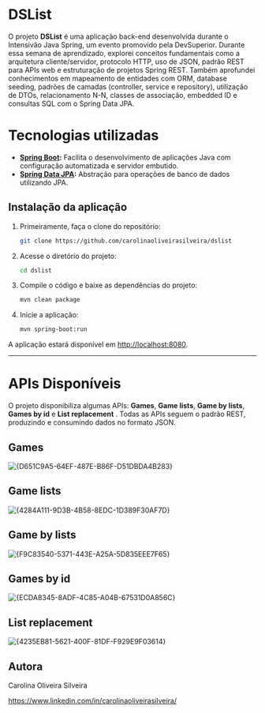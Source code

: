 # DSList

O projeto **DSList** é uma aplicação back-end desenvolvida durante o Intensivão Java Spring, um evento promovido pela DevSuperior. Durante essa semana de aprendizado, explorei conceitos fundamentais como a arquitetura cliente/servidor, protocolo HTTP, uso de JSON, padrão REST para APIs web e estruturação de projetos Spring REST. Também aprofundei conhecimentos em mapeamento de entidades com ORM, database seeding, padrões de camadas (controller, service e repository), utilização de DTOs, relacionamento N-N, classes de associação, embedded ID e consultas SQL com o Spring Data JPA.


# Tecnologias utilizadas

- **[Spring Boot](https://spring.io/projects/spring-boot):** Facilita o desenvolvimento de aplicações Java com configuração automatizada e servidor embutido.
- **[Spring Data JPA](https://spring.io/projects/spring-data-jpa):** Abstração para operações de banco de dados utilizando JPA.

## Instalação da aplicação

1. Primeiramente, faça o clone do repositório:
   ```bash
   git clone https://github.com/carolinaoliveirasilveira/dslist
   ```
2. Acesse o diretório do projeto:
   ```bash
   cd dslist
   ```
3. Compile o código e baixe as dependências do projeto:
   ```bash
   mvn clean package
   ```
4. Inicie a aplicação:
   ```bash
   mvn spring-boot:run
   ```

A aplicação estará disponível em [http://localhost:8080](http://localhost:8080).

---
# APIs Disponíveis

O projeto disponibiliza algumas APIs: **Games**, **Game lists**, **Game by lists**, **Games by id** e **List replacement** . Todas as APIs seguem o padrão REST, produzindo e consumindo dados no formato JSON.

## **Games**

![{D651C9A5-64EF-487E-B86F-D51DBDA4B283}](https://github.com/user-attachments/assets/aafd42a2-111b-42ad-a16a-3c7e4a024212)

## **Game lists**

![{4284A111-9D3B-4B58-8EDC-1D389F30AF7D}](https://github.com/user-attachments/assets/465c9429-2584-4371-822f-45e4efd3ad79)

## **Game by lists**

![{F9C83540-5371-443E-A25A-5D835EEE7F65}](https://github.com/user-attachments/assets/a99289eb-a5a2-48a2-ab74-58112b039f03)

## **Games by id**

![{ECDA8345-8ADF-4C85-A04B-67531D0A856C}](https://github.com/user-attachments/assets/aa53760a-dd30-4fe0-a1df-cdfe6ec8dffb)

## **List replacement**

![{4235EB81-5621-400F-81DF-F929E9F03614}](https://github.com/user-attachments/assets/623c8466-a867-49f5-b5e2-042708694e62)

## **Autora**

Carolina Oliveira Silveira

https://www.linkedin.com/in/carolinaoliveirasilveira/

